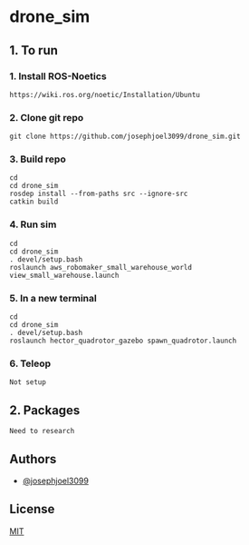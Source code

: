 # drone_sim

## 1. To run

### 1. Install ROS-Noetics
```
https://wiki.ros.org/noetic/Installation/Ubuntu
```

### 2. Clone git repo
```
git clone https://github.com/josephjoel3099/drone_sim.git
```

### 3. Build repo
```
cd
cd drone_sim
rosdep install --from-paths src --ignore-src
catkin build
```
### 4. Run sim
```
cd
cd drone_sim
. devel/setup.bash
roslaunch aws_robomaker_small_warehouse_world view_small_warehouse.launch
```

### 5. In a new terminal
```
cd
cd drone_sim
. devel/setup.bash
roslaunch hector_quadrotor_gazebo spawn_quadrotor.launch
```

### 6. Teleop
```
Not setup
```


## 2. Packages
```
Need to research
```


## Authors

- [@josephjoel3099](https://www.github.com/josephjoel3099)


## License

[MIT](https://choosealicense.com/licenses/mit/)

